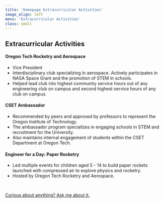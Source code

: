 ```yaml
---
title: 'Homepage Extracurricular Activities'
image_align: left
menu: 'Extracurricular Activities'
class: small
---
```


<h2> Extracurricular Activities </h2>

<h4>Oregon Tech Rocketry and Aerospace </h4>
<ul class="fancy-list">
	<li>Vice President</li>
	<li>Interdisciplinary club specializing in aerospace. Actively participates in NASA Space Grant and the promotion of STEM in schools.</li>
	<li>Helped lead club into highest community service hours out of any engineering club on campus and second highest service hours of any club on campus.</li>
</ul>

<h4>CSET Ambassador</h4>

<ul class="fancy-list">
	<li>Recommended by peers and approved by professors to represent the Oregon Institute of Technology.</li>
	<li>The ambassador program specializes in engaging schools in STEM and recruitment for the University.</li>
	<li>Also maintains internal engagement of students within the CSET Department at Oregon Tech.</li>
</ul>

<h4>Engineer for a Day: Paper Rocketry</h4>

<ul class="fancy-list">
	<li>Led multiple events for children aged 5 - 14 to build paper rockets launched with compressed air to explore physics and rocketry.</li>
	<li>Hosted by Oregon Tech Rocketry and Aerospace.</li>
</ul>

&nbsp;

[Curious about anything? Ask me about it.](mailto:logan.francisco@oit.edu?classes=btn,btn-primary,btn-lg&target=_blank)